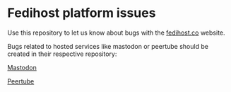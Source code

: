# Fedihost platform issues
Use this repository to let us know about bugs with the [fedihost.co](https://fedihost.co) website.

Bugs related to hosted services like mastodon or peertube should be created in their respective repository:

[Mastodon](https://github.com/mastodon/mastodon)

[Peertube](https://github.com/Chocobozzz/PeerTube)
